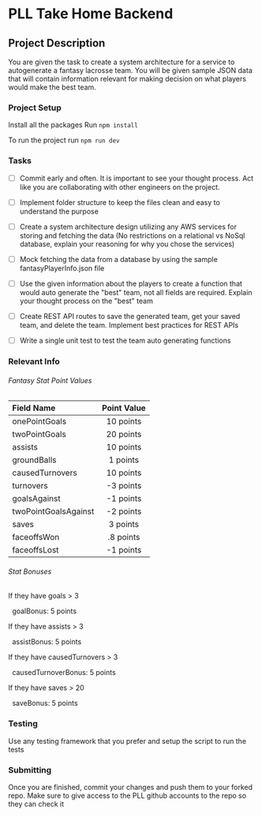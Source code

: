 # PLL Take Home Backend

## Project Description

You are given the task to create a system architecture for a service to autogenerate a fantasy lacrosse team. You will be given sample JSON data that will contain information relevant for making decision on what players would make the best team.

### Project Setup
Install all the packages
Run `npm install`

To run the project run `npm run dev`

### Tasks

- [ ] Commit early and often. It is important to see your thought process. Act like you are collaborating with other engineers on the project.

- [ ] Implement folder structure to keep the files clean and easy to understand the purpose

- [ ] Create a system architecture design utilizing any AWS services for storing and fetching the data (No restrictions on a relational vs NoSql database, explain your reasoning for why you chose the services)

- [ ] Mock fetching the data from a database by using the sample fantasyPlayerInfo.json file

- [ ] Use the given information about the players to create a function that would auto generate the "best" team, not all fields are required. Explain your thought process on the "best" team

- [ ] Create REST API routes to save the generated team, get your saved team, and delete the team. Implement best practices for REST APIs

- [ ] Write a single unit test to test the team auto generating functions

### Relevant Info
###### Fantasy Stat Point Values
| Field Name | Point Value | 
| :-----------| :-----------: |
| onePointGoals | 10 points |
| twoPointGoals | 20 points |
| assists | 10 points |
| groundBalls | 1 points |
| causedTurnovers | 10 points |
| turnovers | -3 points |
| goalsAgainst | -1 points |
| twoPointGoalsAgainst | -2 points |
| saves | 3 points |
| faceoffsWon | .8 points |
| faceoffsLost | -1 points |

###### Stat Bonuses
If they have goals > 3

&nbsp;&nbsp;goalBonus: 5 points

If they have assists > 3

&nbsp;&nbsp;assistBonus: 5 points

If they have causedTurnovers > 3

&nbsp;&nbsp;causedTurnoverBonus: 5 points

If they have saves > 20

&nbsp;&nbsp;saveBonus: 5 points


### Testing
Use any testing framework that you prefer and setup the script to run the tests

### Submitting
Once you are finished, commit your changes and push them to your forked repo. Make sure to give access to the PLL github accounts to the repo so they can check it
